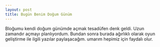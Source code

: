 ```yaml
---
layout: post
title: Bugün Benim Doğum Günüm
---
```


Bloğumu kendi doğum günümde açmak tesadüfen denk geldi. Uzun zamandır açmayı planlıyordum.
Bundan sonra burada ağırlıklı olarak oyun geliştirme ile ilgili yazılar paylaşacağım.
umarım hepimiz için faydalı olur.